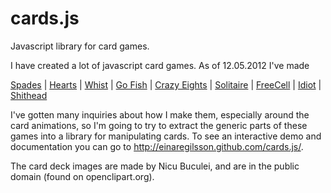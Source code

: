 cards.js
========

Javascript library for card games.

I have created a lot of javascript card games. As of 12.05.2012 I've made

<a href="http://www.spades-cardgame.com/">Spades</a> 
| <a href="http://www.hearts-cardgame.com/">Hearts</a> 
| <a href="http://www.whist-cardgame.com/">Whist</a> 
| <a href="http://www.gofish-cardgame.com/">Go Fish</a> 
| <a href="http://www.crazyeights-cardgame.com/">Crazy Eights</a> 
| <a href="http://www.solitaire-cardgame.com/">Solitaire</a> 
| <a href="http://www.solitaire-cardgame.com/freecell/">FreeCell</a> 
| <a href="http://www.idiot-cardgame.com/">Idiot</a> 
| <a href="http://www.shithead-cardgame.com/">Shithead</a> 


I've gotten many inquiries about how I make them, especially around the card animations, so I'm going to try to extract the generic parts of these games into a library for manipulating cards. To see an interactive demo and documentation you can go to <a href="http://einaregilsson.github.com/cards.js/">http://einaregilsson.github.com/cards.js/</a>.

The card deck images are made by Nicu Buculei, and are in the public domain (found on openclipart.org).
